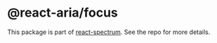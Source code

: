 # @react-aria/focus

This package is part of [react-spectrum](https://github.com/watheia/spectrum). See the repo for more details.
